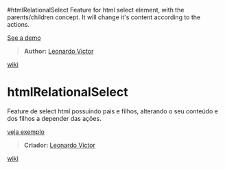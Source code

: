 #htmlRelationalSelect
Feature for html select element, with the parents/children concept. It will change it's content according to the actions.

[See a demo](http://leonardovff.github.io/htmlSelectTree/)
> **Author:** [Leonardo Victor](https://twitter.com/leonardovff)

[wiki](https://github.com/leonardovff/htmlSelectTree/wiki)

# htmlRelationalSelect
Feature de select html possuindo pais e filhos, alterando o seu conteúdo e dos filhos a depender das ações.

[veja exemplo](http://leonardovff.github.io/htmlSelectTree/)
> **Criador:** [Leonardo Victor](https://twitter.com/leonardovff)

[wiki](https://github.com/leonardovff/htmlSelectTree/wiki)
